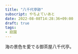 ```yaml
---
title: "八千代亭跡"
subscript: やちよていあと
date: 2022-08-08T14:28:36+09:00
draft: true
tags:
- 庭園
---
```


海の景色を愛でる御茶屋八千代亭。
